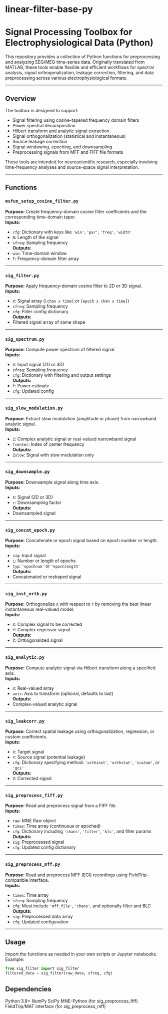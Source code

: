# linear-filter-base-py

# Signal Processing Toolbox for Electrophysiological Data (Python)

This repository provides a collection of Python functions for preprocessing and analyzing EEG/MEG time-series data. Originally translated from MATLAB, these tools enable flexible and efficient workflows for spectral analysis, signal orthogonalization, leakage correction, filtering, and data preprocessing across various electrophysiological formats.

---

## Overview

The toolbox is designed to support:
- Signal filtering using cosine-tapered frequency domain filters
- Power spectral decomposition
- Hilbert transform and analytic signal extraction
- Signal orthogonalization (statistical and instantaneous)
- Source leakage correction
- Signal windowing, epoching, and downsampling
- Preprocessing signals from MFF and FIFF file formats

These tools are intended for neuroscientific research, especially involving time-frequency analyses and source-space signal interpretation.

---

## Functions

### `msfun_setup_cosine_filter.py`
**Purpose:** Create frequency-domain cosine filter coefficients and the corresponding time-domain taper.  
**Inputs:** 
- `cfg`: Dictionary with keys like `'win'`, `'par'`, `'freq'`, `'width'`
- `N`: Length of the signal
- `sfreq`: Sampling frequency  
**Outputs:** 
- `win`: Time-domain window
- `F`: Frequency-domain filter array

---

### `sig_filter.py`
**Purpose:** Apply frequency-domain cosine filter to 2D or 3D signal.  
**Inputs:** 
- `X`: Signal array (`[chan x time]` or `[epoch x chan x time]`)
- `sfreq`: Sampling frequency
- `cfg`: Filter config dictionary  
**Outputs:** 
- Filtered signal array of same shape

---

### `sig_spectrum.py`
**Purpose:** Compute power spectrum of filtered signal.  
**Inputs:** 
- `X`: Input signal (2D or 3D)
- `sfreq`: Sampling frequency
- `cfg`: Dictionary with filtering and output settings  
**Outputs:** 
- `P`: Power estimate
- `cfg`: Updated config

---

### `sig_slow_modulation.py`
**Purpose:** Extract slow modulation (amplitude or phase) from narrowband analytic signal.  
**Inputs:** 
- `Z`: Complex analytic signal or real-valued narrowband signal
- `fcenter`: Index of center frequency  
**Outputs:** 
- `Zslow`: Signal with slow modulation only

---

### `sig_downsample.py`
**Purpose:** Downsample signal along time axis.  
**Inputs:** 
- `X`: Signal (2D or 3D)
- `r`: Downsampling factor  
**Outputs:** 
- Downsampled signal

---

### `sig_concat_epoch.py`
**Purpose:** Concatenate or epoch signal based on epoch number or length.  
**Inputs:** 
- `sig`: Input signal
- `L`: Number or length of epochs
- `typ`: `'epochnum'` or `'epochlength'`  
**Outputs:** 
- Concatenated or reshaped signal

---

### `sig_inst_orth.py`
**Purpose:** Orthogonalize `X` with respect to `Y` by removing the best linear instantaneous real-valued model.  
**Inputs:** 
- `X`: Complex signal to be corrected
- `Y`: Complex regressor signal  
**Outputs:** 
- `Z`: Orthogonalized signal

---

### `sig_analytic.py`
**Purpose:** Compute analytic signal via Hilbert transform along a specified axis.  
**Inputs:** 
- `X`: Real-valued array
- `axis`: Axis to transform (optional, defaults to last)  
**Outputs:** 
- Complex-valued analytic signal

---

### `sig_leakcorr.py`
**Purpose:** Correct spatial leakage using orthogonalization, regression, or custom coefficients.  
**Inputs:** 
- `X`: Target signal
- `Y`: Source signal (potential leakage)
- `cfg`: Dictionary specifying method: `'orthinst'`, `'orthstat'`, `'custom'`, or `'gcs'`  
**Outputs:** 
- `Z`: Corrected signal

---

### `sig_preprocess_fiff.py`
**Purpose:** Read and preprocess signal from a FIFF file.  
**Inputs:** 
- `raw`: MNE Raw object
- `times`: Time array (continuous or epoched)
- `cfg`: Dictionary including `'chans'`, `'filter'`, `'blc'`, and filter params  
**Outputs:** 
- `sig`: Preprocessed signal
- `cfg`: Updated config dictionary

---

### `sig_preprocess_mff.py`
**Purpose:** Read and preprocess MFF (EGI) recordings using FieldTrip-compatible interface.  
**Inputs:** 
- `times`: Time array
- `sfreq`: Sampling frequency
- `cfg`: Must include `'mff_file'`, `'chans'`, and optionally filter and BLC  
**Outputs:** 
- `sig`: Preprocessed data array
- `cfg`: Updated configuration

---

## Usage

Import the functions as needed in your own scripts or Jupyter notebooks. Example:

```python
from sig_filter import sig_filter
filtered_data = sig_filter(raw_data, sfreq, cfg)
```

## Dependencies
Python 3.8+
NumPy
SciPy
MNE-Python (for sig_preprocess_fiff)
FieldTrip/MAT interface (for sig_preprocess_mff)
